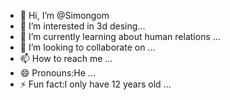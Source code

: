 - 👋 Hi, I’m @Simongom
- 👀 I’m interested in 3d desing...
- 🌱 I’m currently learning about human relations ...
- 💞️ I’m looking to collaborate on ...
- 📫 How to reach me ...
- 😄 Pronouns:He ...
- ⚡ Fun fact:I only have 12 years old ...

<!---
Simongom/Simongom is a ✨ special ✨ repository because its `README.md` (this file) appears on your GitHub profile.
You can click the Preview link to take a look at your changes.
--->
